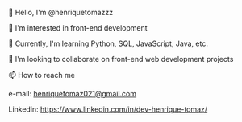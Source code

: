 👋 Hello, I'm @henriquetomazzz

👀 I'm interested in front-end development

🌱 Currently, I'm learning Python, SQL, JavaScript, Java, etc.

💞️ I'm looking to collaborate on front-end web development projects

📫 How to reach me

  e-mail: henriquetomaz021@gmail.com
  
  Linkedin: https://www.linkedin.com/in/dev-henrique-tomaz/
